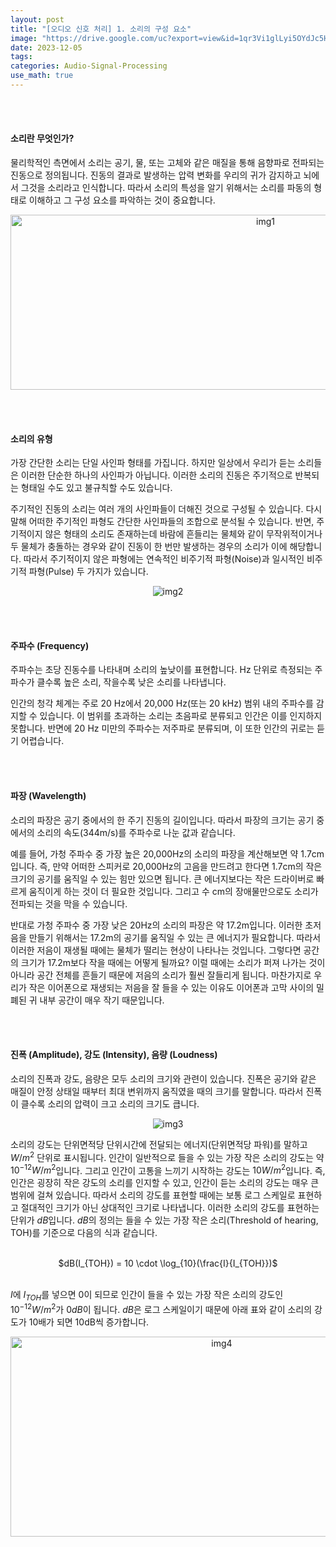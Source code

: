 ```yaml
---
layout: post
title: "[오디오 신호 처리] 1. 소리의 구성 요소"
image: "https://drive.google.com/uc?export=view&id=1qr3Vi1glLyi5OYdJc5HQX4obX-43iy3x"
date: 2023-12-05
tags:
categories: Audio-Signal-Processing
use_math: true
---
```


<br><br>

#### 소리란 무엇인가?

물리학적인 측면에서 소리는 공기, 물, 또는 고체와 같은 매질을 통해 음향파로 전파되는 진동으로 정의됩니다. 진동의 결과로 발생하는 압력 변화를 우리의 귀가 감지하고 뇌에서 그것을 소리라고 인식합니다. 따라서 소리의 특성을 알기 위해서는 소리를 파동의 형태로 이해하고 그 구성 요소를 파악하는 것이 중요합니다.

<p align="center">
  <img src="https://drive.google.com/uc?export=view&id=1R0CL3J2XOzdnFc2HxmnuoIkJ6iazgwe5" alt="img1" style="width:800px;height:280px;">
</p>

<br><br>

#### 소리의 유형

가장 간단한 소리는 단일 사인파 형태를 가집니다. 하지만 일상에서 우리가 듣는 소리들은 이러한 단순한 하나의 사인파가 아닙니다. 이러한 소리의 진동은 주기적으로 반복되는 형태일 수도 있고 불규칙할 수도 있습니다.

주기적인 진동의 소리는 여러 개의 사인파들이 더해진 것으로 구성될 수 있습니다. 다시 말해 어떠한 주기적인 파형도 간단한 사인파들의 조합으로 분석될 수 있습니다. 반면, 주기적이지 않은 형태의 소리도 존재하는데 바람에 흔들리는 물체와 같이 무작위적이거나 두 물체가 충돌하는 경우와 같이 진동이 한 번만 발생하는 경우의 소리가 이에 해당합니다. 따라서 주기적이지 않은 파형에는 연속적인 비주기적 파형(Noise)과 일시적인 비주기적 파형(Pulse) 두 가지가 있습니다.

<p align="center">
  <img src="https://drive.google.com/uc?export=view&id=1T93Z7ho086ug4Q6tTOrPl7oQXToh6xjb" alt="img2">
</p>

<br><br>

#### 주파수 (Frequency)

주파수는 초당 진동수를 나타내며 소리의 높낮이를 표현합니다. Hz 단위로 측정되는 주파수가 클수록 높은 소리, 작을수록 낮은 소리를 나타냅니다.

인간의 청각 체계는 주로 20 Hz에서 20,000 Hz(또는 20 kHz) 범위 내의 주파수를 감지할 수 있습니다. 이 범위를 초과하는 소리는 초음파로 분류되고 인간은 이를 인지하지 못합니다. 반면에 20 Hz 미만의 주파수는 저주파로 분류되며, 이 또한 인간의 귀로는 듣기 어렵습니다.

<br><br>

#### 파장 (Wavelength)

소리의 파장은 공기 중에서의 한 주기 진동의 길이입니다. 따라서 파장의 크기는 공기 중에서의 소리의 속도(344m/s)를 주파수로 나눈 값과 같습니다.

예를 들어, 가청 주파수 중 가장 높은 20,000Hz의 소리의 파장을 계산해보면 약 1.7cm입니다. 즉, 만약 어떠한 스피커로 20,000Hz의 고음을 만드려고 한다면 1.7cm의 작은 크기의 공기를 움직일 수 있는 힘만 있으면 됩니다. 큰 에너지보다는 작은 드라이버로 빠르게 움직이게 하는 것이 더 필요한 것입니다. 그리고 수 cm의 장애물만으로도 소리가 전파되는 것을 막을 수 있습니다.

반대로 가청 주파수 중 가장 낮은 20Hz의 소리의 파장은 약 17.2m입니다. 이러한 초저음을 만들기 위해서는 17.2m의 공기를 움직일 수 있는 큰 에너지가 필요합니다. 따라서 이러한 저음이 재생될 때에는 물체가 떨리는 현상이 나타나는 것입니다. 그렇다면 공간의 크기가 17.2m보다 작을 때에는 어떻게 될까요? 이럴 때에는 소리가 퍼져 나가는 것이 아니라 공간 전체를 흔들기 때문에 저음의 소리가 훨씬 잘들리게 됩니다. 마찬가지로 우리가 작은 이어폰으로 재생되는 저음을 잘 들을 수 있는 이유도 이어폰과 고막 사이의 밀폐된 귀 내부 공간이 매우 작기 때문입니다.

<br><br>

#### 진폭 (Amplitude), 강도 (Intensity), 음량 (Loudness)

소리의 진폭과 강도, 음량은 모두 소리의 크기와 관련이 있습니다. 진폭은 공기와 같은 매질이 안정 상태일 때부터 최대 변위까지 움직였을 때의 크기를 말합니다. 따라서 진폭이 클수록 소리의 압력이 크고 소리의 크기도 큽니다.

<p align="center">
  <img src="https://drive.google.com/uc?export=view&id=1T6KjxW4sXAQdbs38xUYEUnNgyWz08RbW" alt="img3">
</p>


소리의 강도는 단위면적당 단위시간에 전달되는 에너지(단위면적당 파워)를 말하고 $W/m^2$ 단위로 표시됩니다. 인간이 일반적으로 들을 수 있는 가장 작은 소리의 강도는 약 $10^{-12} W/m^2$입니다. 그리고 인간이 고통을 느끼기 시작하는 강도는 $10 W/m^2$입니다. 즉, 인간은 굉장히 작은 강도의 소리를 인지할 수 있고, 인간이 듣는 소리의 강도는 매우 큰 범위에 걸쳐 있습니다. 따라서 소리의 강도를 표현할 때에는 보통 로그 스케일로 표현하고 절대적인 크기가 아닌 상대적인 크기로 나타냅니다. 이러한 소리의 강도를 표현하는 단위가 $dB$입니다. $dB$의 정의는 들을 수 있는 가장 작은 소리(Threshold of hearing, TOH)를 기준으로 다음의 식과 같습니다.

<br>
<center> $dB(I_{TOH}) = 10 \cdot \log_{10}(\frac{I}{I_{TOH}})$ </center>
<br>

$I$에 $I_{TOH}$를 넣으면 0이 되므로 인간이 들을 수 있는 가장 작은 소리의 강도인 $10^{-12} W/m^2$가 $0dB$이 됩니다. $dB$은 로그 스케일이기 때문에 아래 표와 같이 소리의 강도가 10배가 되면 10dB씩 증가합니다.

<p align="center">
  <img src="https://drive.google.com/uc?export=view&id=1ebPfXOBVdLVHh4_7p8KORbovw3yHGmBE" alt="img4" style="width:660px;height:320px;">
</p>
